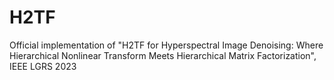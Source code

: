 # H2TF
Official implementation of "H2TF for Hyperspectral Image Denoising: Where Hierarchical Nonlinear Transform Meets Hierarchical Matrix Factorization", IEEE LGRS 2023

